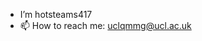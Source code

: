 - I’m hotsteams417
- 📫 How to reach me: uclqmmg@ucl.ac.uk

<!---
hotsteams417/hotsteams417 is a ✨ special ✨ repository because its `README.md` (this file) appears on your GitHub profile.
You can click the Preview link to take a look at your changes.
--->
